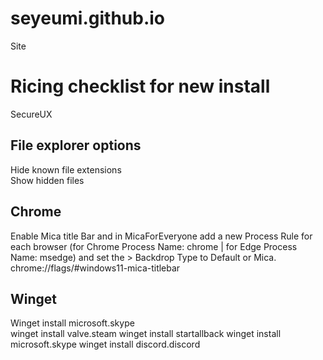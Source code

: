 # seyeumi.github.io
Site

# Ricing checklist for new install

SecureUX

## File explorer options
Hide known file extensions  
Show hidden files


## Chrome
Enable Mica title Bar and in MicaForEveryone add a new Process Rule for each browser (for Chrome Process Name: chrome | for Edge Process Name: msedge) and set the > Backdrop Type to Default or Mica.  
chrome://flags/#windows11-mica-titlebar


## Winget
Winget install microsoft.skype  
winget install valve.steam
winget install startallback
winget install microsoft.skype
winget install discord.discord
